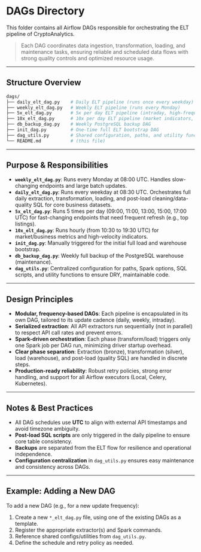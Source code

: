 # DAGs Directory


This folder contains all Airflow DAGs responsible for orchestrating the ELT pipeline of CryptoAnalytics.

> Each DAG coordinates data ingestion, transformation, loading, and maintenance tasks, ensuring reliable and scheduled data flows with strong quality controls and optimized resource usage.

---

## Structure Overview

```bash
dags/
├── daily_elt_dag.py    # Daily ELT pipeline (runs once every weekday)
├── weekly_elt_dag.py   # Weekly ELT pipeline (runs every Monday)
├── 5x_elt_dag.py       # 5x per day ELT pipeline (intraday, high-frequency)
├── 10x_elt_dag.py      # 10x per day ELT pipeline (market indicators, hourly)
├── db_backup_dag.py    # Weekly PostgreSQL backup DAG
├── init_dag.py         # One-time full ELT bootstrap DAG
├── dag_utils.py        # Shared configuration, paths, and utility functions
└── README.md           # (this file)

```
---
## Purpose & Responsibilities

- **`weekly_elt_dag.py`**: Runs every Monday at 08:00 UTC. Handles slow-changing endpoints and large batch updates.
- **`daily_elt_dag.py`**: Runs every weekday at 08:30 UTC. Orchestrates full daily extraction, transformation, loading, and post-load cleaning/data-quality SQL for core business datasets.
- **`5x_elt_dag.py`**: Runs 5 times per day (09:00, 11:00, 13:00, 15:00, 17:00 UTC) for fast-changing endpoints that need frequent refresh (e.g., top listings).
- **`10x_elt_dag.py`**: Runs hourly (from 10:30 to 19:30 UTC) for market/business metrics and high-velocity indicators.
- **`init_dag.py`**: Manually triggered for the initial full load and warehouse bootstrap.
- **`db_backup_dag.py`**: Weekly full backup of the PostgreSQL warehouse (maintenance).
- **`dag_utils.py`**: Centralized configuration for paths, Spark options, SQL scripts, and utility functions to ensure DRY, maintainable code.

---
## Design Principles

- **Modular, frequency-based DAGs**: Each pipeline is encapsulated in its own DAG, tailored to its update cadence (daily, weekly, intraday).
- **Serialized extraction**: All API extractors run sequentially (not in parallel) to respect API call rates and prevent errors.
- **Spark-driven orchestration**: Each phase (transform/load) triggers only one Spark job per DAG run, minimizing driver startup overhead.
- **Clear phase separation**: Extraction (bronze), transformation (silver), load (warehouse), and post-load (quality SQL) are handled in discrete steps.
- **Production-ready reliability**: Robust retry policies, strong error handling, and support for all Airflow executors (Local, Celery, Kubernetes).

---
## Notes & Best Practices

- All DAG schedules use **UTC** to align with external API timestamps and avoid timezone ambiguity.
- **Post-load SQL scripts** are only triggered in the daily pipeline to ensure core table consistency.
- **Backups** are separated from the ELT flow for resilience and operational independence.
- **Configuration centralization** in `dag_utils.py` ensures easy maintenance and consistency across DAGs.

---
## Example: Adding a New DAG

To add a new DAG (e.g., for a new update frequency):

1. Create a new `*_elt_dag.py` file, using one of the existing DAGs as a template.
2. Register the appropriate extractor(s) and Spark commands.
3. Reference shared configs/utilities from `dag_utils.py`.
4. Define the schedule and retry policy as needed.
